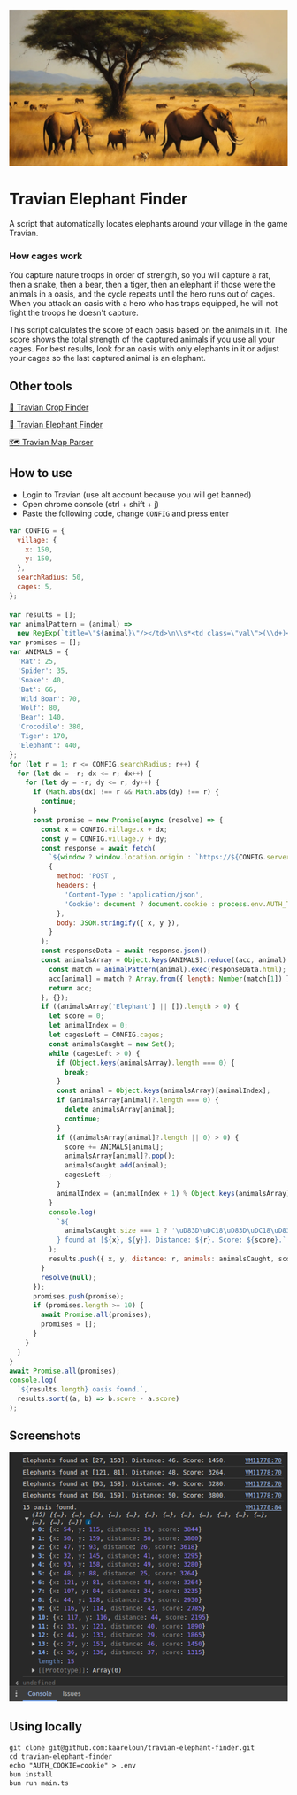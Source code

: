 ![Travian Elephant Finder](./elephants.webp)

# Travian Elephant Finder

A script that automatically locates elephants around your village in the game Travian.

### How cages work

You capture nature troops in order of strength, so you will capture a rat, then a snake, then a bear, then a tiger, then an elephant if those were the animals in a oasis, and the cycle repeats until the hero runs out of cages. When you attack an oasis with a hero who has traps equipped, he will not fight the troops he doesn't capture.

This script calculates the score of each oasis based on the animals in it. The score shows the total strength of the captured animals if you use all your cages. For best results, look for an oasis with only elephants in it or adjust your cages so the last captured animal is an elephant.

## Other tools

[🌾 Travian Crop Finder](https://github.com/kaareloun/travian-crop-finder)

[🐘 Travian Elephant Finder](https://github.com/kaareloun/travian-elephant-finder)

[🗺️ Travian Map Parser](https://github.com/kaareloun/travian-map-parser)

## How to use

- Login to Travian (use alt account because you will get banned)
- Open chrome console (ctrl + shift + j)
- Paste the following code, change `CONFIG` and press enter

```javascript
var CONFIG = {
  village: {
    x: 150,
    y: 150,
  },
  searchRadius: 50,
  cages: 5,
};

var results = [];
var animalPattern = (animal) =>
  new RegExp(`title=\"${animal}\"/></td>\n\\s*<td class=\"val\">(\\d+)</td>`);
var promises = [];
var ANIMALS = {
  'Rat': 25,
  'Spider': 35,
  'Snake': 40,
  'Bat': 66,
  'Wild Boar': 70,
  'Wolf': 80,
  'Bear': 140,
  'Crocodile': 380,
  'Tiger': 170,
  'Elephant': 440,
};
for (let r = 1; r <= CONFIG.searchRadius; r++) {
  for (let dx = -r; dx <= r; dx++) {
    for (let dy = -r; dy <= r; dy++) {
      if (Math.abs(dx) !== r && Math.abs(dy) !== r) {
        continue;
      }
      const promise = new Promise(async (resolve) => {
        const x = CONFIG.village.x + dx;
        const y = CONFIG.village.y + dy;
        const response = await fetch(
          `${window ? window.location.origin : `https://${CONFIG.server}`}/api/v1/map/tile-details`,
          {
            method: 'POST',
            headers: {
              'Content-Type': 'application/json',
              'Cookie': document ? document.cookie : process.env.AUTH_TOKEN || '',
            },
            body: JSON.stringify({ x, y }),
          }
        );
        const responseData = await response.json();
        const animalsArray = Object.keys(ANIMALS).reduce((acc, animal) => {
          const match = animalPattern(animal).exec(responseData.html);
          acc[animal] = match ? Array.from({ length: Number(match[1]) }) : [];
          return acc;
        }, {});
        if ((animalsArray['Elephant'] || []).length > 0) {
          let score = 0;
          let animalIndex = 0;
          let cagesLeft = CONFIG.cages;
          const animalsCaught = new Set();
          while (cagesLeft > 0) {
            if (Object.keys(animalsArray).length === 0) {
              break;
            }
            const animal = Object.keys(animalsArray)[animalIndex];
            if (animalsArray[animal]?.length === 0) {
              delete animalsArray[animal];
              continue;
            }
            if ((animalsArray[animal]?.length || 0) > 0) {
              score += ANIMALS[animal];
              animalsArray[animal]?.pop();
              animalsCaught.add(animal);
              cagesLeft--;
            }
            animalIndex = (animalIndex + 1) % Object.keys(animalsArray).length;
          }
          console.log(
            `${
              animalsCaught.size === 1 ? '\uD83D\uDC18\uD83D\uDC18\uD83D\uDC18' : 'Elephants'
            } found at [${x}, ${y}]. Distance: ${r}. Score: ${score}.`
          );
          results.push({ x, y, distance: r, animals: animalsCaught, score });
        }
        resolve(null);
      });
      promises.push(promise);
      if (promises.length >= 10) {
        await Promise.all(promises);
        promises = [];
      }
    }
  }
}
await Promise.all(promises);
console.log(
  `${results.length} oasis found.`,
  results.sort((a, b) => b.score - a.score)
);
```

## Screenshots

![Console](./console.png)

## Using locally

```
git clone git@github.com:kaareloun/travian-elephant-finder.git
cd travian-elephant-finder
echo "AUTH_COOKIE=cookie" > .env
bun install
bun run main.ts
```
